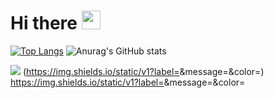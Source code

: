 # Hi there <img src="https://raw.githubusercontent.com/MartinHeinz/MartinHeinz/master/wave.gif" width="30px">
[![Top Langs](https://github-readme-stats.vercel.app/api/top-langs/?username=AliDemircix&layout=compact)](https://github.com/anuraghazra/github-readme-stats)
![Anurag's GitHub stats](https://github-readme-stats.vercel.app/api?username=AliDemircix&show_icons=true&theme=radical)

![](https://img.shields.io/badge/<WORD_ON_LEFT>-<WORD_ON_RIGHT>-informational?style=flat&logo=<LOGO_NAME>&logoColor=white&color=2bbc8a)
(https://img.shields.io/static/v1?label=<FRONTEND>&message=<HTML>&color=<RED>)
  https://img.shields.io/static/v1?label=<LABEL>&message=<MESSAGE>&color=<COLOR>
<!--
**AliDemircix/AliDemircix** is a ✨ _special_ ✨ repository because its `README.md` (this file) appears on your GitHub profile.

Here are some ideas to get you started:

- 🔭 I’m currently working on ...
- 🌱 I’m currently learning ...
- 👯 I’m looking to collaborate on ...
- 🤔 I’m looking for help with ...
- 💬 Ask me about ...
- 📫 How to reach me: ...
- 😄 Pronouns: ...
- ⚡ Fun fact: ...
-->
